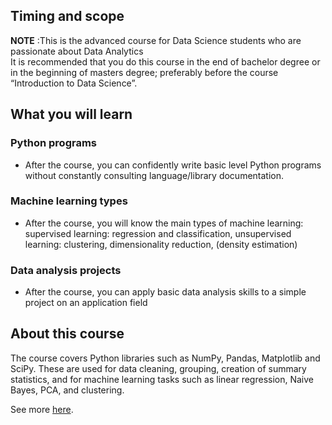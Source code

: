 ## Timing and scope
**NOTE** :This is the advanced course for Data Science students who are passionate about Data Analytics
<br>It is recommended that you do this course in the end of bachelor degree or in the beginning of masters degree; preferably before the course “Introduction to Data Science”.

## What you will learn 
### Python programs
- After the course, you can confidently write basic level Python programs without constantly consulting language/library documentation.

### Machine learning types
- After the course, you will know the main types of machine learning: supervised learning: regression and classification, unsupervised learning:   clustering, dimensionality reduction, (density estimation)

### Data analysis projects
- After the course, you can apply basic data analysis skills to a simple project on an application field

## About this course
The course covers Python libraries such as NumPy, Pandas, Matplotlib and SciPy. These are used for data cleaning, grouping, creation of summary statistics, and for machine learning tasks such as linear regression, Naive Bayes, PCA, and clustering.

See more [here](https://courses.mooc.fi/org/uh-cs/courses/data-analysis-with-python-2023-2024).

